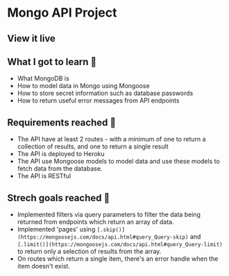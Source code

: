 # Mongo API Project



## View it live



## What I got to learn 🧠

* What MongoDB is
* How to model data in Mongo using Mongoose
* How to store secret information such as database passwords
* How to return useful error messages from API endpoints

## Requirements reached 🧪

* The API have at least 2 routes - with a minimum of one to return a collection of results, and one to return a single result
* The API is deployed to Heroku 
* The API use Mongoose models to model data and use these models to fetch data from the database.
* The API is RESTful

## Strech goals reached 🧘

* Implemented filters via query parameters to filter the data being returned from endpoints which return an array of data.
* Implemented 'pages' using `[.skip()](https://mongoosejs.com/docs/api.html#query_Query-skip)` and `[.limit()](https://mongoosejs.com/docs/api.html#query_Query-limit)` to return only a selection of results from the array. 
* On routes which return a single item, there's an error handle when the item doesn't exist.



